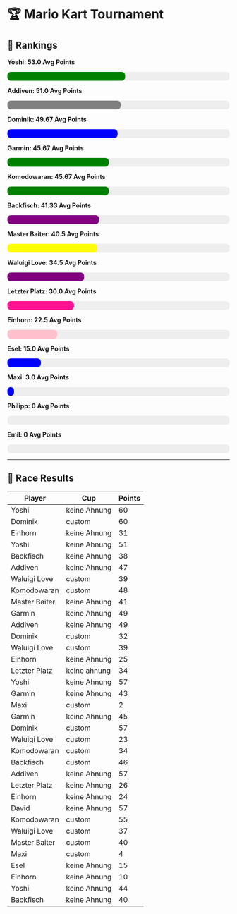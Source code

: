 # 🏆 Mario Kart Tournament

## 🥇 Rankings


**Yoshi: 53.0 Avg Points**
<div style="background-color: #eee; border-radius: 8px; width: 100%; height: 20px;">
  <div style="width: 53.0%; background-color: green; height: 100%; border-radius: 8px;"></div>
</div>

**Addiven: 51.0 Avg Points**
<div style="background-color: #eee; border-radius: 8px; width: 100%; height: 20px;">
  <div style="width: 51.0%; background-color: grey; height: 100%; border-radius: 8px;"></div>
</div>

**Dominik: 49.67 Avg Points**
<div style="background-color: #eee; border-radius: 8px; width: 100%; height: 20px;">
  <div style="width: 49.7%; background-color: blue; height: 100%; border-radius: 8px;"></div>
</div>

**Garmin: 45.67 Avg Points**
<div style="background-color: #eee; border-radius: 8px; width: 100%; height: 20px;">
  <div style="width: 45.7%; background-color: green; height: 100%; border-radius: 8px;"></div>
</div>

**Komodowaran: 45.67 Avg Points**
<div style="background-color: #eee; border-radius: 8px; width: 100%; height: 20px;">
  <div style="width: 45.7%; background-color: green; height: 100%; border-radius: 8px;"></div>
</div>

**Backfisch: 41.33 Avg Points**
<div style="background-color: #eee; border-radius: 8px; width: 100%; height: 20px;">
  <div style="width: 41.3%; background-color: purple; height: 100%; border-radius: 8px;"></div>
</div>

**Master Baiter: 40.5 Avg Points**
<div style="background-color: #eee; border-radius: 8px; width: 100%; height: 20px;">
  <div style="width: 40.5%; background-color: yellow; height: 100%; border-radius: 8px;"></div>
</div>

**Waluigi Love: 34.5 Avg Points**
<div style="background-color: #eee; border-radius: 8px; width: 100%; height: 20px;">
  <div style="width: 34.5%; background-color: purple; height: 100%; border-radius: 8px;"></div>
</div>

**Letzter Platz: 30.0 Avg Points**
<div style="background-color: #eee; border-radius: 8px; width: 100%; height: 20px;">
  <div style="width: 30.0%; background-color: deeppink; height: 100%; border-radius: 8px;"></div>
</div>

**Einhorn: 22.5 Avg Points**
<div style="background-color: #eee; border-radius: 8px; width: 100%; height: 20px;">
  <div style="width: 22.5%; background-color: pink; height: 100%; border-radius: 8px;"></div>
</div>

**Esel: 15.0 Avg Points**
<div style="background-color: #eee; border-radius: 8px; width: 100%; height: 20px;">
  <div style="width: 15.0%; background-color: blue; height: 100%; border-radius: 8px;"></div>
</div>

**Maxi: 3.0 Avg Points**
<div style="background-color: #eee; border-radius: 8px; width: 100%; height: 20px;">
  <div style="width: 3.0%; background-color: blue; height: 100%; border-radius: 8px;"></div>
</div>

**Philipp: 0 Avg Points**
<div style="background-color: #eee; border-radius: 8px; width: 100%; height: 20px;">
  <div style="width: 0.0%; background-color: green; height: 100%; border-radius: 8px;"></div>
</div>

**Emil: 0 Avg Points**
<div style="background-color: #eee; border-radius: 8px; width: 100%; height: 20px;">
  <div style="width: 0.0%; background-color: coral; height: 100%; border-radius: 8px;"></div>
</div>

---

## 🏁 Race Results

| Player | Cup | Points |
|--------|-----|--------|
| Yoshi | keine Ahnung | 60 |
| Dominik | custom | 60 |
| Einhorn | keine Ahnung | 31 |
| Yoshi | keine Ahnung | 51 |
| Backfisch | keine Ahnung | 38 |
| Addiven | keine Ahnung | 47 |
| Waluigi Love | custom | 39 |
| Komodowaran | custom | 48 |
| Master Baiter | keine Ahnung | 41 |
| Garmin | keine Ahnung | 49 |
| Addiven | keine Ahnung | 49 |
| Dominik | custom | 32 |
| Waluigi Love | custom | 39 |
| Einhorn | keine Ahnung | 25 |
| Letzter Platz | keine ahnung | 34 |
| Yoshi | keine Ahnung | 57 |
| Garmin | keine Ahnung | 43 |
| Maxi | custom | 2 |
| Garmin | keine Ahnung | 45 |
| Dominik | custom | 57 |
| Waluigi Love | custom | 23 |
| Komodowaran | custom | 34 |
| Backfisch | custom | 46 |
| Addiven | keine Ahnung | 57 |
| Letzter Platz | keine Ahnung | 26 |
| Einhorn | keine Ahnung | 24 |
| David | keine Ahnung | 57 |
| Komodowaran | custom | 55 |
| Waluigi Love | custom | 37 |
| Master Baiter | custom | 40 |
| Maxi | custom | 4 |
| Esel | keine Ahnung | 15 |
| Einhorn | keine Ahnung | 10 |
| Yoshi | keine Ahnung | 44 |
| Backfisch | keine Ahnung | 40 |
